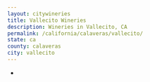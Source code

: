 ```yaml
---
layout: citywineries
title: Vallecito Wineries
description: Wineries in Vallecito, CA
permalink: /california/calaveras/vallecito/
state: ca
county: calaveras
city: vallecito
---
```

-
